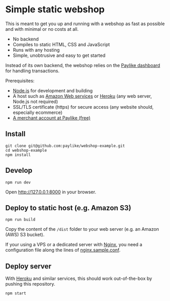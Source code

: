 # Simple static webshop

This is meant to get you up and running with a webshop as fast as possible and
with minimal or no costs at all.

- No backend
- Compiles to static HTML, CSS and JavaScript
- Runs with any hosting
- Simple, unobtrusive and easy to get started

Instead of its own backend, the webshop relies on the [Paylike
dashboard](https://app.paylike.io) for handling transactions.

Prerequisites:

- [Node.js](https://nodejs.org/en/download/) for development and building
- A host such as [Amazon Web services](https://aws.amazon.com/s3/) or [Heroku](https://www.heroku.com) (any web server, Node.js not required)
- SSL/TLS certificate (https) for secure access (any website should, especially ecommerce)
- [A merchant account at Paylike (free)](https://app.paylike.io)

## Install

```
git clone git@github.com:paylike/webshop-example.git
cd webshop-example
npm install
```

## Develop

```
npm run dev
```

Open http://127.0.0.1:8000 in your browser.

## Deploy to static host (e.g. Amazon S3)

```
npm run build
```

Copy the content of the `/dist` folder to your web server (e.g. an Amazon
(AWS) S3 bucket).

If your using a VPS or a dedicated server with [Nginx](http://nginx.org), you
need a configuration file along the lines of
[nginx.sample.conf](nginx.sample.conf).

## Deploy server

With [Heroku](https://www.heroku.com) and similar services, this should work
out-of-the-box by pushing this repository.

```
npm start
```
